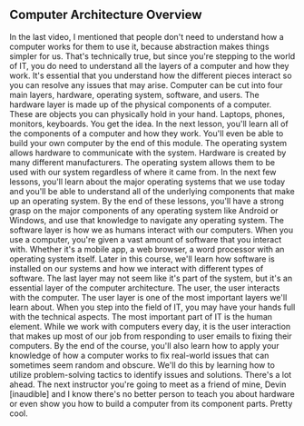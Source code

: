 ## Computer Architecture Overview

In the last video, I mentioned that people don't need to understand how a computer works for them to use it, because abstraction makes things simpler for us. That's technically true, but since you're stepping to the world of IT, you do need to understand all the layers of a computer and how they work. It's essential that you understand how the different pieces interact so you can resolve any issues that may arise. Computer can be cut into four main layers, hardware, operating system, software, and users. The hardware layer is made up of the physical components of a computer. These are objects you can physically hold in your hand. Laptops, phones, monitors, keyboards. You get the idea. In the next lesson, you'll learn all of the components of a computer and how they work. You'll even be able to build your own computer by the end of this module. The operating system allows hardware to communicate with the system. Hardware is created by many different manufacturers. The operating system allows them to be used with our system regardless of where it came from. In the next few lessons, you'll learn about the major operating systems that we use today and you'll be able to understand all of the underlying components that make up an operating system. By the end of these lessons, you'll have a strong grasp on the major components of any operating system like Android or Windows, and use that knowledge to navigate any operating system. The software layer is how we as humans interact with our computers. When you use a computer, you're given a vast amount of software that you interact with. Whether it's a mobile app, a web browser, a word processor with an operating system itself. Later in this course, we'll learn how software is installed on our systems and how we interact with different types of software. The last layer may not seem like it's part of the system, but it's an essential layer of the computer architecture. The user, the user interacts with the computer. The user layer is one of the most important layers we'll learn about. When you step into the field of IT, you may have your hands full with the technical aspects. The most important part of IT is the human element. While we work with computers every day, it is the user interaction that makes up most of our job from responding to user emails to fixing their computers. By the end of the course, you'll also learn how to apply your knowledge of how a computer works to fix real-world issues that can sometimes seem random and obscure. We'll do this by learning how to utilize problem-solving tactics to identify issues and solutions. There's a lot ahead. The next instructor you're going to meet as a friend of mine, Devin [inaudible] and I know there's no better person to teach you about hardware or even show you how to build a computer from its component parts. Pretty cool.
